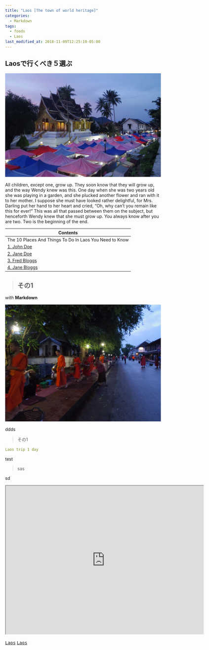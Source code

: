 ```yaml
---
title: "Laos [The town of world heritage]"
categories:
  - Markdown
tags:
  - foods
  - Laos
last_modified_at: 2018-11-09T12:25:10-05:00
---
```

## Laosで行くべき５選ぶ
<img src="/assets/images/Laostop.jpg" class="align-center" alt="" width="700">

All children, except one, grow up. They soon know that they will grow up, and the way Wendy knew was this. One day when she was two years old she was playing in a garden, and she plucked another flower and ran with it to her mother. I suppose she must have looked rather delightful, for Mrs. Darling put her hand to her heart and cried, “Oh, why can’t you remain like this for ever!” This was all that passed between them on the subject, but henceforth Wendy knew that she must grow up. You always know after you are two. Two is the beginning of the end.


| Contents        |
| --------         |
| The 10 Places And Things To Do In Laos You Need to Know |
|  [1. John Doe](#)    |         
|  [  2. Jane Doe](#)    |         
|  [3. Fred Bloggs](#) |         
|  [4. Jane Bloggs](#) |


> ## その1

*with* **Markdown**

<img src="/assets/images/IMGP1950.JPG" class="align-center" alt="" width="700">

ddds
> その1

```yaml
Laos trip 1 day
```


test

>sas




sd

<iframe src="https://www.google.com/maps/d/u/0/embed?mid=1eueijUyN9uWCwPeoGWksvF4tbwVtIA0X" width="640" height="480"></iframe>

 
[<kbd>Laos</kbd>](https://i-like-hamigaki.github.io/tags/#laos) [<kbd>Laos</kbd>](#)



